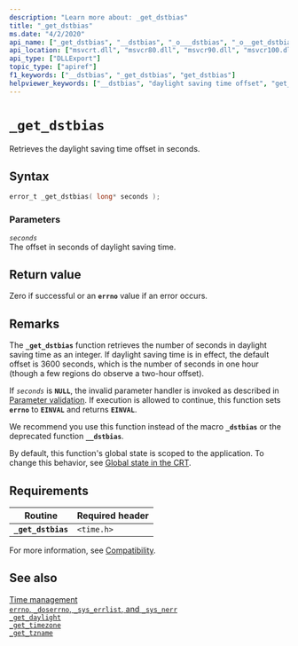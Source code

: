 ```yaml
---
description: "Learn more about: _get_dstbias"
title: "_get_dstbias"
ms.date: "4/2/2020"
api_name: ["_get_dstbias", "__dstbias", "_o___dstbias", "_o__get_dstbias"]
api_location: ["msvcrt.dll", "msvcr80.dll", "msvcr90.dll", "msvcr100.dll", "msvcr100_clr0400.dll", "msvcr110.dll", "msvcr110_clr0400.dll", "msvcr120.dll", "msvcr120_clr0400.dll", "ucrtbase.dll", "api-ms-win-crt-time-l1-1-0.dll", "api-ms-win-crt-private-l1-1-0.dll"]
api_type: ["DLLExport"]
topic_type: ["apiref"]
f1_keywords: ["__dstbias", "_get_dstbias", "get_dstbias"]
helpviewer_keywords: ["__dstbias", "daylight saving time offset", "get_dstbias function", "_get_dstbias function"]
---
```

# `_get_dstbias`

Retrieves the daylight saving time offset in seconds.

## Syntax

```C
error_t _get_dstbias( long* seconds );
```

### Parameters

*`seconds`*\
The offset in seconds of daylight saving time.

## Return value

Zero if successful or an **`errno`** value if an error occurs.

## Remarks

The **`_get_dstbias`** function retrieves the number of seconds in daylight saving time as an integer. If daylight saving time is in effect, the default offset is 3600 seconds, which is the number of seconds in one hour (though a few regions do observe a two-hour offset).

If *`seconds`* is **`NULL`**, the invalid parameter handler is invoked as described in [Parameter validation](../parameter-validation.md). If execution is allowed to continue, this function sets **`errno`** to **`EINVAL`** and returns **`EINVAL`**.

We recommend you use this function instead of the macro **`_dstbias`** or the deprecated function **`__dstbias`**.

By default, this function's global state is scoped to the application. To change this behavior, see [Global state in the CRT](../global-state.md).

## Requirements

|Routine|Required header|
|-------------|---------------------|
|**`_get_dstbias`**|`<time.h>`|

For more information, see [Compatibility](../compatibility.md).

## See also

[Time management](../time-management.md)\
[`errno`, `_doserrno`, `_sys_errlist`, and `_sys_nerr`](../errno-doserrno-sys-errlist-and-sys-nerr.md)\
[`_get_daylight`](get-daylight.md)\
[`_get_timezone`](get-timezone.md)\
[`_get_tzname`](get-tzname.md)
